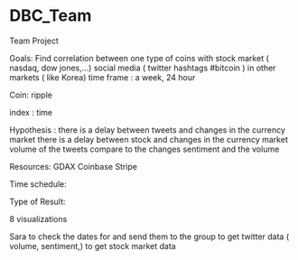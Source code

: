 # DBC_Team

  Team Project

Goals:
Find correlation between one type of coins with 
stock market ( nasdaq, dow jones,…)
social media ( twitter hashtags #bitcoin )
in other markets ( like Korea)
time frame : a week, 24 hour

Coin: ripple

index : time

Hypothesis :
there is a delay between tweets and changes in the currency market
there is a delay between stock and changes in the currency market
volume of the tweets compare to the changes
sentiment and the volume


Resources:
GDAX
Coinbase
Stripe


Time schedule:


Type of Result:

8 visualizations


Sara to check the dates for and send them to the group
to get twitter data ( volume, sentiment,)
to get stock  market data
